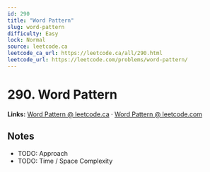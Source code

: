 ```yaml
--- 
id: 290
title: "Word Pattern"
slug: word-pattern
difficulty: Easy
lock: Normal
source: leetcode.ca
leetcode_ca_url: https://leetcode.ca/all/290.html
leetcode_url: https://leetcode.com/problems/word-pattern/
---
```


# 290. Word Pattern

**Links:** [Word Pattern @ leetcode.ca](https://leetcode.ca/all/290.html) · [Word Pattern @ leetcode.com](https://leetcode.com/problems/word-pattern/)

## Notes
- TODO: Approach
- TODO: Time / Space Complexity
